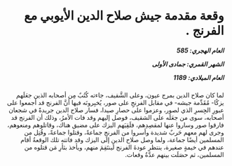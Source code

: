 <h1 dir="rtl">وقعة مقدمة جيش صلاح الدين الأيوبي مع الفرنج .</h1>

<h5 dir="rtl">العام الهجري:  585

الشهر القمري: جمادى الأولى

العام الميلادي: 1189</h5>

<p dir="rtl">لما كان صلاح الدين بمرج عيون، وعلى الشَّقيف، جاءته كُتُبٌ مِن أصحابه الذين جعَلَهم يزكًا- مُقَدِّمة جيشه- في مقابل الفرنجِ على صور، يُخبِرونَه فيها أنَّ الفرنج قد أجمعوا على عبورِ الجِسرِ الذي لصور، وعزموا على حصارِ صيدا، فسار صلاح الدين جريدةً في شجعان أصحابه، سوى من جعَلَه على الشقيف، فوصل إليهم وقد فات الأمرُ، وذلك أن الفرنج قد فارقوا صور وساروا عنها لمقصِدِهم، فلَقِيَهم اليزك على مضيق هناك، وقاتلوهم ومنعوهم، وجرى لهم معهم حَربٌ شديدة وأسروا من الفرنجِ جماعةً، وقتلوا جماعةً، وقُتِل من المسلمين أيضًا جماعة، ولما وصل صلاح الدينِ إلى اليزك وقد فاتته تلك الوقعةُ أقام عندهم في خيمةٍ صغيرة، ينتظر عودةَ الفرنج لينتَقِمَ منهم، ويأخذ بثأرِ مَن قتلوه من المسلمين، ثم حصَلَت بينهم عدَّةُ وقعات.</p></br>
